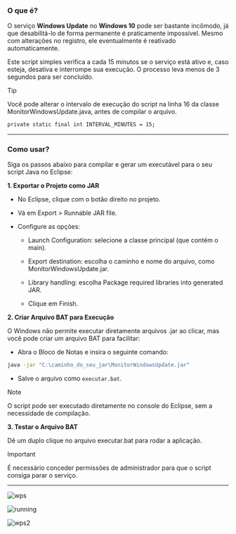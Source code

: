 ### O que é?


O serviço **Windows Update** no **Windows 10** pode ser bastante incômodo, já que desabilitá-lo de forma permanente é praticamente impossível. Mesmo com alterações no registro, ele eventualmente é reativado automaticamente. 


Este script simples verifica a cada 15 minutos se o serviço está ativo e, caso esteja, desativa e interrompe sua execução. O processo leva menos de 3 segundos para ser concluído.


>[!TIP]
>Você pode alterar o intervalo de execução do script na linha 16 da classe MonitorWindowsUpdate.java, antes de compilar o arquivo.
>```bash
>private static final int INTERVAL_MINUTES = 15;
>```

---

### Como usar?

Siga os passos abaixo para compilar e gerar um executável para o seu script Java no Eclipse:

**1. Exportar o Projeto como JAR**

  - No Eclipse, clique com o botão direito no projeto.

  - Vá em Export > Runnable JAR file.

  - Configure as opções:
    - Launch Configuration: selecione a classe principal (que contém o main).
    - Export destination: escolha o caminho e nome do arquivo, como MonitorWindowsUpdate.jar.
    - Library handling: escolha Package required libraries into generated JAR.


    - Clique em Finish.


**2. Criar Arquivo BAT para Execução**

O Windows não permite executar diretamente arquivos .jar ao clicar, mas você pode criar um arquivo BAT para facilitar:

  - Abra o Bloco de Notas e insira o seguinte comando:

```bash
java -jar "C:\caminho_do_seu_jar\MonitorWindowsUpdate.jar"
```

  - Salve o arquivo como `executar.bat`.


>[!NOTE]
>O script pode ser executado diretamente no console do Eclipse, sem a necessidade de compilação.


**3. Testar o Arquivo BAT**

Dê um duplo clique no arquivo executar.bat para rodar a aplicação.


>[!IMPORTANT]
>É necessário conceder permissões de administrador para que o script consiga parar o serviço.

---

![wps](https://github.com/user-attachments/assets/36b03fdf-1e0b-420a-9dd7-e49325f60324)

![running](https://github.com/user-attachments/assets/ceffd68b-2e4e-4701-936e-81ac56ba0df7)

![wps2](https://github.com/user-attachments/assets/374a8127-fede-401e-a9c9-a647954d60e5)
